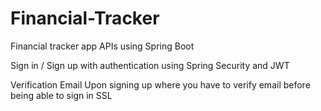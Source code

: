 # Financial-Tracker
Financial tracker app APIs using Spring Boot

Sign in / Sign up with authentication using Spring Security and JWT

Verification Email Upon signing up where you have to verify email before being able to sign in
SSL